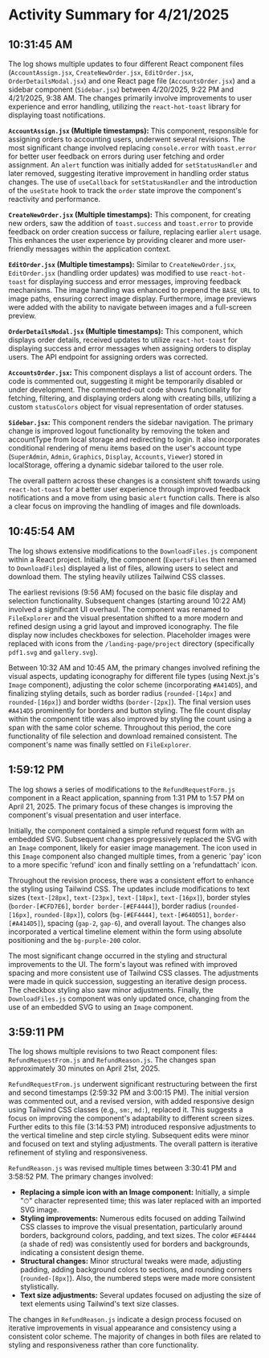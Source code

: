 # Activity Summary for 4/21/2025

## 10:31:45 AM
The log shows multiple updates to four different React component files (`AccountAssign.jsx`, `CreateNewOrder.jsx`, `EditOrder.jsx`, `OrderDetailsModal.jsx`) and one React page file (`AccountsOrder.jsx`) and a sidebar component (`Sidebar.jsx`) between 4/20/2025, 9:22 PM and 4/21/2025, 9:38 AM.  The changes primarily involve improvements to user experience and error handling, utilizing the `react-hot-toast` library for displaying toast notifications.

**`AccountAssign.jsx` (Multiple timestamps):** This component, responsible for assigning orders to accounting users, underwent several revisions.  The most significant change involved replacing `console.error` with `toast.error` for better user feedback on errors during user fetching and order assignment. An `alert` function was initially added for `setStatusHandler` and later removed, suggesting iterative improvement in handling order status changes.  The use of `useCallback` for `setStatusHandler` and the introduction of the `useState` hook to track the `order` state improve the component's reactivity and performance.


**`CreateNewOrder.jsx` (Multiple timestamps):**  This component, for creating new orders, saw the addition of `toast.success` and `toast.error` to provide feedback on order creation success or failure, replacing earlier `alert` usage. This enhances the user experience by providing clearer and more user-friendly messages within the application context.


**`EditOrder.jsx` (Multiple timestamps):** Similar to `CreateNewOrder.jsx`,  `EditOrder.jsx` (handling order updates) was modified to use `react-hot-toast` for displaying success and error messages, improving feedback mechanisms.  The image handling was enhanced to prepend the `BASE_URL` to image paths, ensuring correct image display.  Furthermore, image previews were added with the ability to navigate between images and a full-screen preview.


**`OrderDetailsModal.jsx` (Multiple timestamps):** This component, which displays order details, received updates to utilize `react-hot-toast` for displaying success and error messages when assigning orders to display users. The API endpoint for assigning orders was corrected.


**`AccountsOrder.jsx`:** This component displays a list of account orders.  The code is commented out, suggesting it might be temporarily disabled or under development. The commented-out code shows functionality for fetching, filtering, and displaying orders along with creating bills, utilizing a custom `statusColors` object for visual representation of order statuses.


**`Sidebar.jsx`:** This component renders the sidebar navigation. The primary change is improved logout functionality by removing the token and accountType from local storage and redirecting to login.  It also incorporates conditional rendering of menu items based on the user's account type (`SuperAdmin`, `Admin`, `Graphics`, `Display`, `Accounts`, `Viewer`) stored in localStorage, offering a dynamic sidebar tailored to the user role.


The overall pattern across these changes is a consistent shift towards using `react-hot-toast` for a better user experience through improved feedback notifications and a move from using basic `alert` function calls.  There is also a clear focus on improving the handling of images and file downloads.


## 10:45:54 AM
The log shows extensive modifications to the `DownloadFiles.js` component within a React project.  Initially, the component (`ExpertsFiles` then renamed to `DownloadFiles`) displayed a list of files, allowing users to select and download them.  The styling heavily utilizes Tailwind CSS classes.

The earliest revisions (9:56 AM) focused on the basic file display and selection functionality.  Subsequent changes (starting around 10:22 AM) involved a significant UI overhaul.  The component was renamed to `FileExplorer` and the visual presentation shifted to a more modern and refined design using a grid layout and improved iconography.  The file display now includes checkboxes for selection.  Placeholder images were replaced with icons from the `/landing-page/project` directory (specifically `pdf1.svg` and `gallery.svg`).

Between 10:32 AM and 10:45 AM, the primary changes involved refining the visual aspects,  updating iconography for different file types (using Next.js's `Image` component), adjusting the color scheme (incorporating `#A414D5`), and finalizing styling details, such as border radius (`rounded-[14px]` and `rounded-[16px]`) and border widths (`border-[2px]`).  The final version uses `#A414D5` prominently for borders and button styling.  The file count display within the component title was also improved by styling the count using a span with the same color scheme.  Throughout this period, the core functionality of file selection and download remained consistent. The component's name was finally settled on `FileExplorer`.


## 1:59:12 PM
The log shows a series of modifications to the `RefundRequestForm.js` component in a React application, spanning from 1:31 PM to 1:57 PM on April 21, 2025.  The primary focus of these changes is improving the component's visual presentation and user interface.

Initially, the component contained a simple refund request form with an embedded SVG.  Subsequent changes progressively replaced the SVG with an `Image` component, likely for easier image management.  The icon used in this `Image` component also changed multiple times, from a generic 'pay' icon to a more specific 'refund' icon and finally settling on a 'refundattach' icon.

Throughout the revision process, there was a consistent effort to enhance the styling using Tailwind CSS.  The updates include modifications to text sizes (`text-[28px]`, `text-[23px]`, `text-[18px]`, `text-[16px]`), border styles (`border-[#CFD7E6]`, `border border-[#EF4444]`), border radius (`rounded-[16px]`, `rounded-[8px]`), colors (`bg-[#EF4444]`, `text-[#640D51]`, `border-[#A414D5]`), spacing (`gap-2`, `gap-6`), and overall layout.  The changes also incorporated a vertical timeline element within the form using absolute positioning and the `bg-purple-200` color.

The most significant change occurred in the styling and structural improvements to the UI. The form's layout was refined with improved spacing and more consistent use of Tailwind CSS classes. The adjustments were made in quick succession, suggesting an iterative design process.  The checkbox styling also saw minor adjustments.  Finally, the `DownloadFiles.js` component was only updated once, changing from the use of an embedded SVG to using an `Image` component.


## 3:59:11 PM
The log shows multiple revisions to two React component files: `RefundRequestFrom.js` and `RefundReason.js`.  The changes span approximately 30 minutes on April 21st, 2025.

`RefundRequestFrom.js` underwent significant restructuring between the first and second timestamps (2:59:32 PM and 3:00:15 PM). The initial version was commented out, and a revised version, with added responsive design using Tailwind CSS classes (e.g., `sm:`, `md:`), replaced it.  This suggests a focus on improving the component's adaptability to different screen sizes.  Further edits to this file  (3:14:53 PM) introduced responsive adjustments to the vertical timeline and step circle styling.  Subsequent edits were minor and focused on text and styling adjustments.  The overall pattern is iterative refinement of styling and responsiveness.

`RefundReason.js` was revised multiple times between 3:30:41 PM and 3:58:52 PM. The primary changes involved:

* **Replacing a simple icon with an Image component:**  Initially, a simple "⏱" character represented time; this was later replaced with an imported SVG image.
* **Styling improvements:**  Numerous edits focused on adding Tailwind CSS classes to improve the visual presentation, particularly around borders, background colors, padding, and text sizes.  The color `#EF4444` (a shade of red) was consistently used for borders and backgrounds, indicating a consistent design theme.
* **Structural changes:** Minor structural tweaks were made, adjusting padding, adding background colors to sections, and rounding corners (`rounded-[8px]`).  Also, the numbered steps were made more consistent stylistically.
* **Text size adjustments:** Several updates focused on adjusting the size of text elements using Tailwind's text size classes.


The changes in `RefundReason.js` indicate a design process focused on iterative improvements in visual appearance and consistency using a consistent color scheme.  The majority of changes in both files are related to styling and responsiveness rather than core functionality.
